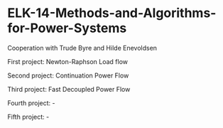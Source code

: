# ELK-14-Methods-and-Algorithms-for-Power-Systems


Cooperation with Trude Byre and Hilde Enevoldsen


First project: Newton-Raphson Load flow

Second project: Continuation Power Flow

Third project: Fast Decoupled Power Flow

Fourth project: -

Fifth project: -

